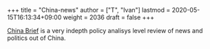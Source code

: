 +++
title = "China-news"
author = ["T", "Ivan"]
lastmod = 2020-05-15T16:13:34+09:00
weight = 2036
draft = false
+++

[China Brief](https://jamestown.org/programs/cb/about-china-brief/) is a very indepth policy analisys level review of news
and politics out of China.
